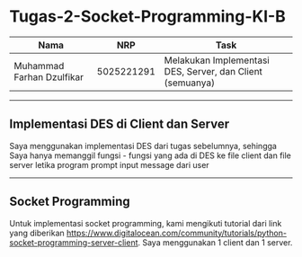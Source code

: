 # Tugas-2-Socket-Programming-KI-B

| Nama                       | NRP        |          Task                                                                                                                                   |
| ---------------------      | ---------- | -------------------------------------------------------------------------------------------------------------------------------------------     |
| Muhammad Farhan Dzulfikar  | 5025221291 |  Melakukan Implementasi DES, Server, dan Client (semuanya)                                                                                      |
                                                                                                           


---

## Implementasi DES di Client dan Server

Saya menggunakan implementasi DES dari tugas sebelumnya, sehingga Saya hanya memanggil fungsi - fungsi yang ada di DES ke file client dan file server letika program prompt input message dari user

---

## Socket Programming

Untuk implementasi socket programming, kami mengikuti tutorial dari link yang diberikan https://www.digitalocean.com/community/tutorials/python-socket-programming-server-client. Saya menggunakan 1 client dan 1 server.
